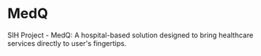# MedQ
SIH Project - MedQ: A hospital-based solution designed to bring healthcare services directly to user's fingertips.

